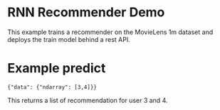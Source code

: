 # RNN Recommender Demo

This example trains a recommender on the MovieLens 1m dataset and deploys the train model behind a rest API.

# Example predict

```
{"data": {"ndarray": [3,4]}}
```

This returns a list of recommendation for user 3 and 4.